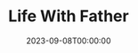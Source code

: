 ---
title: Life With Father
date: 2023-09-08T00:00:00
opening_date: 1959-05-27
closing_date: 1959-06-06
layout: productions
playbill:
Theatre: Theatre Jacksonville
Venue: Little Theatre
cast:
- Annie: Barbara Sellers
- Vinnie: Peggy Gift
- Clarence: Dick Wright
- John: Rusty Bridges
- Whitney: Christopher Root
- Harlan: Si Newman
- Father: Erd Wilson, Jr.
- Margaret: Virginia Swenson
- Cora: Sarah McConnell
- Mary Skinner: Diane Shackleton
- Rev. Dr. Lloyd: Charles Doyal
- Delia: Susan Massey
- Nora: Marie Logan
- Dr. Humphreys: Art Logan
- Dr. Somers: Monte Shanks
- Maggie: Mary Kilpatrick
crew:
- Designer and Director: Maurice Geoffrey
- Stage Manager: Glenn H. Logan
- book-holder: Susan Massey
- Lighting:
  - Bob Kornegay
  - Norman Howard
  - Frances Andrews
- Sound Effects:
  - Dorothy Massey
  - Eldene Moulton
- Properties:
  - Dorothy Portnoy
  - Pat Jones
  - Gayle Swymer
  - Louise Lee
  - Marie Logan
  - Barbara Sellers
  - Mary Kilpatrick
  - Sue Henderson
- Wardrobe:
  - Doris Edwards
  - Anna Chaisson
- Make-Up:
  - Polly Clendening
  - Elmo Lehman
  - Beverly Fink
  - Linda Davis
  - Kathy Dunham
  - Abbey I. Fink
- Scenery:
  - Frank Ridge
  - Mark Harris
  - Joe Sloan
  - Florence Seymour
  - Buzzy Klausner
  - Bunni Thornhill
  - Art Logan
  - Glenn H. Logan
  - Marie Logan
  - Bob Kornegay
  - Thelma Mayeron
  - Gayle Swymer
  - Mary Kilpatrick
  - Sylvester Scotti
  - Chuck Doyal
  - Dave Adams
  - Norman Howard
orchestra:
---